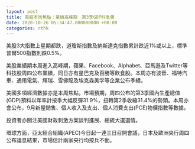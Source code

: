 ```yaml
---
layout: post
title: 美股本周焦點：業績高峰期　第3季GDP料急彈
date: 2020-10-26 05:34:47.000000000 +08:00
categories: rthk
---
```


美股3大指數上星期都跌，道瓊斯指數及納斯達克指數累計跌近1%或以上，標準普爾500指數則跌0.5%。

美股業績期本周進入高峰期，蘋果、Facebook、Alphabet、亞馬遜及Twitter等科技股周四公布業績，同日亦有星巴克及百勝等飲食股。本周亦有波音、福特汽車、通用電氣、輝瑞、雪佛龍及埃克森美孚等企業公布季績。

美國多項經濟數據亦是本周焦點，市場預期，周四公布的第3季國內生產總值(GDP)預料以年率計按季大幅反彈31.9%，扭轉第2季收縮31.4%的勢頭。本周亦會公布，9月新屋銷售、個人收入及支出、個人消費支出(PCE)物價指數等數據。

投資者亦關注美國財政刺激方案談判進展、總統大選選情。

環球方面，亞太經合組織(APEC)今日起一連三日召開會議，日本及歐洲央行周四公布議息結果，市場估計兩家央行均按兵不動。
